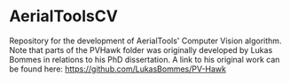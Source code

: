 # AerialToolsCV
Repository for the development of AerialTools' Computer Vision algorithm. Note that parts of the PVHawk folder was originally developed by Lukas Bommes in relations to his PhD dissertation. A link to his original work can be found here:
https://github.com/LukasBommes/PV-Hawk
